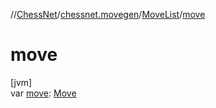 //[ChessNet](../../../index.md)/[chessnet.movegen](../index.md)/[MoveList](index.md)/[move](move.md)

# move

[jvm]\
var [move](move.md): [Move](../../chessnet/-move/index.md)
